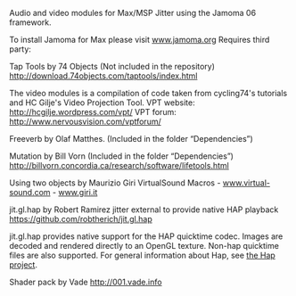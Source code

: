 Audio and video modules for Max/MSP Jitter using the Jamoma 06 framework.

To install Jamoma for Max please visit www.jamoma.org
Requires third party:

Tap Tools by 74 Objects (Not included in the repository)
http://download.74objects.com/taptools/index.html

The video modules is a compilation of code taken from cycling74's tutorials and HC Gilje's Video Projection Tool. VPT website: http://hcgilje.wordpress.com/vpt/
VPT forum: http://www.nervousvision.com/vptforum/

Freeverb by Olaf Matthes. (Included in the folder “Dependencies”)

Mutation by Bill Vorn (Included in the folder “Dependencies”) 
http://billvorn.concordia.ca/research/software/lifetools.html

Using two objects by Maurizio Giri 
VirtualSound Macros - www.virtual-sound.com - www.giri.it

jit.gl.hap by Robert Ramirez
jitter external to provide native HAP playback
https://github.com/robtherich/jit.gl.hap

jit.gl.hap provides native support for the HAP quicktime codec. Images are decoded and rendered directly to an OpenGL texture. Non-hap quicktime files are also supported. For general information about Hap, see [the Hap project](http://github.com/vidvox/hap).

Shader pack by Vade
http://001.vade.info
